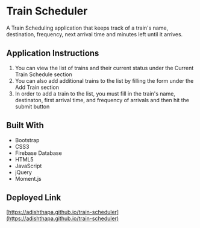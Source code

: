 # Train Scheduler

A Train Scheduling application that keeps track of a train's name, destination, frequency, next arrival time and minutes left until it arrives.

## Application Instructions

1. You can view the list of trains and their current status under the Current Train Schedule section
2. You can also add additional trains to the list by filling the form under the Add Train section
3. In order to add a train to the list, you must fill in the train's name, destinaton, first arrival time, and frequency of arrivals and then hit the submit button

## Built With

- Bootstrap
- CSS3
- Firebase Database
- HTML5
- JavaScript
- jQuery
- Moment.js

## Deployed Link

[https://adishthapa.github.io/train-scheduler](https://adishthapa.github.io/train-scheduler)
